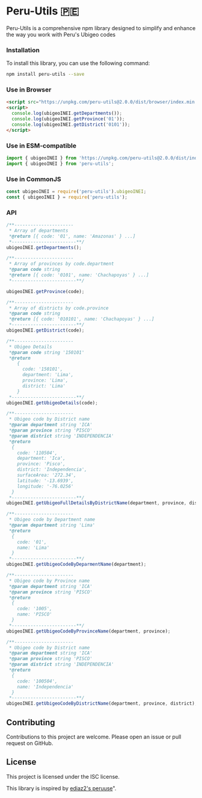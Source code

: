 # Peru-Utils 🇵🇪

Peru-Utils is a comprehensive npm library designed to simplify and enhance the way you work with Peru's Ubigeo codes

### Installation

To install this library, you can use the following command:

```bash
npm install peru-utils --save
```

### Use in **Browser**

```html
<script src="https://unpkg.com/peru-utils@2.0.0/dist/browser/index.min.js"></script>
<script>
  console.log(ubigeoINEI.getDepartments());
  console.log(ubigeoINEI.getProvince('01'));
  console.log(ubigeoINEI.getDistrict('0101'));
</script>
```

### Use in **ESM-compatible**

```js
import { ubigeoINEI } from 'https://unpkg.com/peru-utils@2.0.0/dist/index.mjs';
import { ubigeoINEI } from 'peru-utils';
```

### Use in **CommonJS**

```js
const ubigeoINEI = require('peru-utils').ubigeoINEI;
const { ubigeoINEI } = require('peru-utils');
```

### API

```js
/**----------------------
 * Array of departments
 *@return [{ code: '01', name: 'Amazonas' } ...]
 *------------------------**/
ubigeoINEI.getDepartments();

/**----------------------
 * Array of provinces by code.department
 *@param code string
 *@return [{ code: '0101', name: 'Chachapoyas' } ...]
 *------------------------**/

ubigeoINEI.getProvince(code);

/**----------------------
 * Array of districts by code.province
 *@param code string
 *@return [{ code: '010101', name: 'Chachapoyas' } ...]
 *------------------------**/
ubigeoINEI.getDistrict(code);

/**----------------------
 * Ubigeo Details
 *@param code string '150101'
 *@return 
    { 
      code: '150101',
      department: 'Lima',
      province: 'Lima',
      district: 'Lima'
    }
 *------------------------**/
ubigeoINEI.getUbigeoDetails(code);

/**----------------------
 * Ubigeo code by District name
 *@param department string 'ICA'
 *@param province string 'PISCO'
 *@param district string 'INDEPENDENCIA'
 *@return
  {
    code: '110504',
    department: 'Ica',
    province: 'Pisco',
    district: 'Independencia',
    surfaceArea: '272.34',
    latitude: '-13.6939',
    longitude: '-76.0256'
  }
 *------------------------**/
ubigeoINEI.getUbigeoFullDetailsByDistrictName(department, province, district);

/**----------------------
 * Ubigeo code by Department name
 *@param department string 'Lima'
 *@return
  {
    code: '01',
    name: 'Lima'
  }
 *------------------------**/
ubigeoINEI.getUbigeoCodeByDeparmentName(department);

/**----------------------
 * Ubigeo code by Province name
 *@param department string 'ICA'
 *@param province string 'PISCO'
 *@return
  {
    code: '1005',
    name: 'PISCO'
  }
 *------------------------**/
ubigeoINEI.getUbigeoCodeByProvinceName(department, province);

/**----------------------
 * Ubigeo code by District name
 *@param department string 'ICA'
 *@param province string 'PISCO'
 *@param district string 'INDEPENDENCIA'
 *@return
  {
    code: '100504',
    name: 'Independencia'
  }
 *------------------------**/
ubigeoINEI.getUbigeoCodeByDistrictName(department, province, district);

```

## Contributing

Contributions to this project are welcome. Please open an issue or pull request on GitHub.

## License

This project is licensed under the ISC license.

This library is inspired by [ediaz2's peruuse](https://github.com/ediaz2/peruuse#readme)".